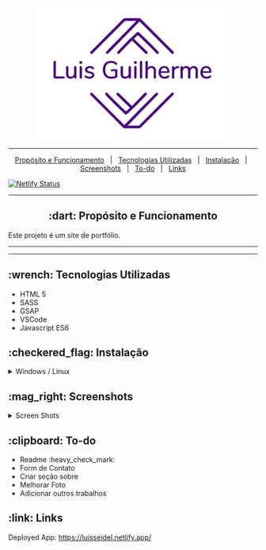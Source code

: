 <div align="center">
    <img src="./src/assets/images/logo.png">
</div>


<hr>
<p align="center">
    <a href="#-dart-propósito-e-funcionamento">Propósito e Funcionamento</a> &#xa0; | &#xa0; 
    <a href="#-wrench-tecnologias-utilizadas-">Tecnologias Utilizadas</a> &#xa0; | &#xa0; 
    <a href="#-checkered_flag-instalação-">Instalação</a> &#xa0; | &#xa0;
    <a href="#----mag_right-screenshots">Screenshots</a> &#xa0; | &#xa0;
    <a href="#-clipboard-to-do">To-do</a> &#xa0; | &#xa0;
    <a href="#-link-links-">Links</a>
</p>

[![Netlify Status](https://api.netlify.com/api/v1/badges/534b16de-6a78-4432-817c-4ed960299946/deploy-status)](https://app.netlify.com/sites/luisseidel/deploys)

<hr>

<h2 id="proposito" align="center"> :dart: Propósito e Funcionamento</h2>

<p>
    Este projeto é um site de portfólio.
</p>

<hr>

<hr>

<h2> :wrench: Tecnologias Utilizadas </h2>

<ul>
    <li>HTML 5</li>
    <li>SASS</li>
    <li>GSAP</li>
    <li>VSCode</li>
    <li>Javascript ES6</li>
</ul>

<h2> :checkered_flag: Instalação </h2>

<details>
<summary>Windows / Linux</summary>

    1. Download this repo, and open it with VSCode.
    2. Install Live Server and Live Sass Compiler
    3. When done, just click Go Live and Watch Sass.
</details>


<h2>
    :mag_right: Screenshots
</h2>


<details>
<summary>Screen Shots</summary>


<div>
    <img src="./src/assets/images/01.png">
    <img src="./src/assets/images/02.png">
</div>
</details>

<h2> :clipboard: To-do</h2>

<ul>
    <li>Readme :heavy_check_mark:</li>
    <li>Form de Contato</li>
    <li>Criar seção sobre</li>
    <li>Melhorar Foto</li>
    <li>Adicionar outros trabalhos</li>
</ul>

<h2> :link: Links </h2>

Deployed App: https://luisseidel.netlify.app/
